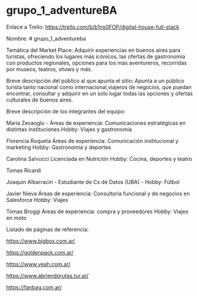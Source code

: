 # grupo_1_adventureBA 
Enlace a Trello: https://trello.com/b/b1ns0FOP/digital-house-full-stack

Nombre: # grupo_1_adventureba

Temática del Market Place:
Adquirir experiencias en buenos aires para turistas, ofreciendo los lugares más icónicos, las ofertas de gastronomía con productos regionales, 
opciones para los más aventureros, recorridas por museos, teatros, shows y más.

Breve descripción del público al que apunta el sitio:
Apunta a un público turista tanto nacional como internacional,viajeros de negocios, que puedan encontrar, consultar y adquirir en un solo lugar todas las opciones y ofertas culturales de buenos aires. 

Breve descripción de los integrantes del equipo:

Maria Zevaoglu -
Áreas de experiencia:  Comunicaciones estratégicas en distintas instituciones 
Hobby: Viajes y gastronomía 

Florencia Roqueta
Áreas de experiencia:  Comunicación institucional y marketing
Hobby: Gastronomía y deportes

Carolina Salvucci
Licenciada en Nutrición
Hobby: Cocina, deportes y teatro

Tomas Ricardi

Joaquin Albarracin -
Estudiante de Cs de Datos (UBA) -
Hobby: Fútbol

Javier Nieva
Áreas de experiencia: Consultoría funcional y de negocios en Salesforce
Hobby: Viajes

Tomas Broggi
Áreas de experiencia: compra y proveedores
Hobby: Viajes en moto

Listado de páginas de referencia:

https://www.bigbox.com.ar/

https://goldenpack.com.ar/

https://www.yeah.com.ar/

https://www.abriendorutas.tur.ar/

https://fanbag.com.ar/
